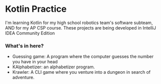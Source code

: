 # Kotlin Practice
I'm learning Kotlin for my high school robotics team's software subteam, AND for my AP CSP course.
These projects are being developed in IntelliJ IDEA Community Edition

### What's in here?
- Guessing game: A program where the computer guesses the number you have in your head
- KAlphabetizer: an alphabetizer program.
- Krawler: A CLI game where you venture into a dungeon in search of adventure.
